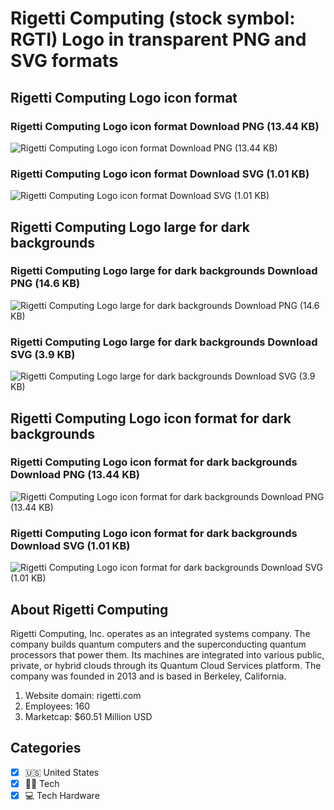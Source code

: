 # Rigetti Computing (stock symbol: RGTI) Logo in transparent PNG and SVG formats

## Rigetti Computing Logo icon format

### Rigetti Computing Logo icon format Download PNG (13.44 KB)

![Rigetti Computing Logo icon format Download PNG (13.44 KB)](/img/orig/RGTI-3681061a.png)

### Rigetti Computing Logo icon format Download SVG (1.01 KB)

![Rigetti Computing Logo icon format Download SVG (1.01 KB)](/img/orig/RGTI-0c9994de.svg)

## Rigetti Computing Logo large for dark backgrounds

### Rigetti Computing Logo large for dark backgrounds Download PNG (14.6 KB)

![Rigetti Computing Logo large for dark backgrounds Download PNG (14.6 KB)](/img/orig/RGTI_BIG.D-8d5b08ec.png)

### Rigetti Computing Logo large for dark backgrounds Download SVG (3.9 KB)

![Rigetti Computing Logo large for dark backgrounds Download SVG (3.9 KB)](/img/orig/RGTI_BIG.D-15612bad.svg)

## Rigetti Computing Logo icon format for dark backgrounds

### Rigetti Computing Logo icon format for dark backgrounds Download PNG (13.44 KB)

![Rigetti Computing Logo icon format for dark backgrounds Download PNG (13.44 KB)](/img/orig/RGTI.D-45beade0.png)

### Rigetti Computing Logo icon format for dark backgrounds Download SVG (1.01 KB)

![Rigetti Computing Logo icon format for dark backgrounds Download SVG (1.01 KB)](/img/orig/RGTI.D-552ebf94.svg)

## About Rigetti Computing

Rigetti Computing, Inc. operates as an integrated systems company. The company builds quantum computers and the superconducting quantum processors that power them. Its machines are integrated into various public, private, or hybrid clouds through its Quantum Cloud Services platform. The company was founded in 2013 and is based in Berkeley, California.

1. Website domain: rigetti.com
2. Employees: 160
3. Marketcap: $60.51 Million USD


## Categories
- [x] 🇺🇸 United States
- [x] 👩‍💻 Tech
- [x] 💻 Tech Hardware

